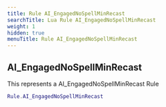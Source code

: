 ```yaml
---
title: Rule AI_EngagedNoSpellMinRecast
searchTitle: Lua Rule AI_EngagedNoSpellMinRecast
weight: 1
hidden: true
menuTitle: Rule AI_EngagedNoSpellMinRecast
---
```

## AI_EngagedNoSpellMinRecast

This represents a AI_EngagedNoSpellMinRecast Rule
```lua
Rule.AI_EngagedNoSpellMinRecast
```